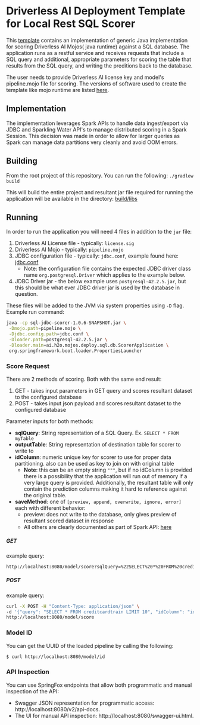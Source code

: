 # Driverless AI Deployment Template for Local Rest SQL Scorer

This [template](https://github.com/h2oai/dai-deployment-templates/tree/master/sql-jdbc-scorer) contains an implementation of generic Java implementation
for scoring Driverless AI Mojos(
java runtime) against a SQL database. The application runs
as a restful service and receives requests that include a SQL query and
additional, appropriate parameters for scoring the table that results from the
SQL query, and writing the preditions back to the database. 

The user needs to provide Driverless AI license key and  model's pipeline.mojo file for scoring. The versions of software used to create the template like mojo runtime are listed [here](https://github.com/h2oai/dai-deployment-templates/blob/master/gradle.properties).

## Implementation

The implementation leverages Spark APIs to handle data ingest/export via JDBC and
Sparkling Water API's to manage distributed scoring in a Spark Session. This decision
was made in order to allow for larger queries as Spark can manage data partitions 
very cleanly and avoid OOM errors.

## Building

From the root project of this repository. You can run the following:
`./gradlew build`

This will build the entire project and resultant jar file required for running the
application will be available in the directory: [build/libs](../sql-jdbc-scorer/build/libs)

## Running

In order to run the application you will need 4 files in addition to the `jar` file:

1. Driverless AI License file - typically: `license.sig`
2. Driverless AI Mojo - typically: `pipeline.mojo`
3. JDBC configuration file - typically: `jdbc.conf`, example found here: 
[jdbc.conf](../sql-jdbc-scorer/examples/conf/jdbc.conf) 
    - Note: the configuration file contains the expected JDBC driver
     class name `org.postgresql.Driver` which applies to the example below. 
4. JDBC Driver jar - the below example uses `postgresql-42.2.5.jar`, but this should
be what ever JDBC driver jar is used by the database in question. 

These files will be added to the JVM via system properties using `-D` flag. Example run command:

```bash
java -cp sql-jdbc-scorer-1.0.6-SNAPSHOT.jar \
 -Dmojo.path=pipeline.mojo \
 -Djdbc.config.path=jdbc.conf \
 -Dloader.path=postgresql-42.2.5.jar \
 -Dloader.main=ai.h2o.mojos.deploy.sql.db.ScorerApplication \
 org.springframework.boot.loader.PropertiesLauncher
```

### Score Request

There are 2 methods of scoring. Both with the same end result:

1. GET - takes input parameters in GET query and scores resultant dataset to the configured database
2. POST - takes input json payload and scores resultant dataset to the configured database

Parameter inputs for both methods:

- **sqlQuery**: String representation of a SQL Query. Ex. `SELECT * FROM myTable`
- **outputTable**: String representation of destination table for scorer to write to
- **idColumn**: numeric unique key for scorer to use for proper data partitioning.
also can be used as key to join on with original table
    - **Note**: this can be an empty string `"""`, but if no idColumn is provided there
    is a possibility that the application will run out of memory if a very large query is
    provided. Additionally, the resultant table will only contain the prediction columns
    making it hard to reference against the original table. 
- **saveMethod**: one of `[preview, append, overwrite, ignore, error]` each with different behavior:
  - preview: does not write to the database, only gives preview of resultant scored dataset in response
  - All others are clearly documented as part of Spark API: 
  [here](https://spark.apache.org/docs/latest/api/java/index.html?org/apache/spark/sql/SaveMode.html)

##### GET

example query:

```bash
http://localhost:8080/model/score?sqlQuery=%22SELECT%20*%20FROM%20creditcardtrain%22&outputTable=%22helloworld%22&idColumn=%22id%22
```

##### POST

example query:

```bash
curl -X POST -H "Content-Type: application/json" \
-d '{"query": "SELECT * FROM creditcardtrain LIMIT 10", "idColumn": "id", "saveMethod": "overwrite", "outputTable": "helloworld"}' \
http://localhost:8080/model/score
```

### Model ID

You can get the UUID of the loaded pipeline by calling the following:

```bash
$ curl http://localhost:8080/model/id
```

### API Inspection

You can use SpringFox endpoints that allow both programmatic and manual inspection of the API:

* Swagger JSON representation for programmatic access: http://localhost:8080/v2/api-docs.
* The UI for manual API inspection: http://localhost:8080/swagger-ui.html.

